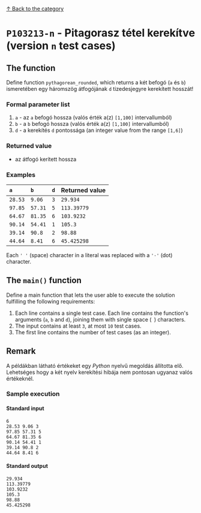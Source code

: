 [↑ Back to the category](./README.md)

# `P103213-n` - Pitagorasz tétel kerekítve (version `n` test cases)

## The function

Define function `pythagorean_rounded`, which returns a két befogó (`a` és `b`) ismeretében egy háromszög átfogójának `d` tizedesjegyre kerekített hosszát!


### Formal parameter list

1. `a` - az `a` befogó hossza (valós érték a(z) `[1,100]` intervallumból)
2. `b` - a `b` befogó hossza (valós érték a(z) `[1,100]` intervallumból)
3. `d` - a kerekítés `d` pontossága (an integer value from the range `[1,6]`)

### Returned value

* az átfogó kerített hossza

### Examples

| `a` | `b` | `d` | Returned value | 
| :--- | :--- | ---: | :-- | 
| `28.53` | `9.06` | `3` | `29.934` | 
| `97.85` | `57.31` | `5` | `113.39779` | 
| `64.67` | `81.35` | `6` | `103.9232` | 
| `90.14` | `54.41` | `1` | `105.3` | 
| `39.14` | `90.8` | `2` | `98.88` | 
| `44.64` | `8.41` | `6` | `45.425298` | 

Each `' '` (space) character in a literal was replaced with a  `'·'` (dot) character.

## The `main()` function

Define a main function that lets the user able to execute the solution fulfilling the following requirements:

1. Each line contains a single test case. Each line contains the function's arguments (`a`, `b` and `d`), joining them with single space (` `) characters.
1. The input contains at least `3`, at most `10` test cases.
1. The first line contains the number of test cases (as an integer).

## Remark
A példákban látható értékeket egy *Python* nyelvű megoldás állította elő. Lehetséges hogy a két nyelv kerekítési hibája nem pontosan ugyanaz valós értékeknél.


### Sample execution

#### Standard input

```
6
28.53 9.06 3
97.85 57.31 5
64.67 81.35 6
90.14 54.41 1
39.14 90.8 2
44.64 8.41 6
```

#### Standard output

```
29.934
113.39779
103.9232
105.3
98.88
45.425298
```